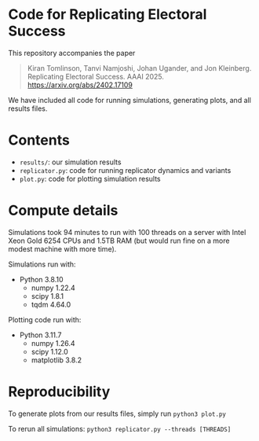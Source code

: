 # Code for Replicating Electoral Success

This repository accompanies the paper

> Kiran Tomlinson, Tanvi Namjoshi, Johan Ugander, and Jon Kleinberg. Replicating Electoral Success. AAAI 2025.
> https://arxiv.org/abs/2402.17109

We have included all code for running simulations, generating plots, and all results files.

# Contents
- `results/`: our simulation results
- `replicator.py`: code for running replicator dynamics and variants
- `plot.py`: code for plotting simulation results

# Compute details
Simulations took 94 minutes to run with 100 threads on a server with Intel Xeon Gold 6254 CPUs and 1.5TB RAM (but would run fine on a more modest machine with more time).

Simulations run with:
- Python 3.8.10
    - numpy 1.22.4     
    - scipy 1.8.1 
    - tqdm 4.64.0  

Plotting code run with:
- Python 3.11.7
    - numpy 1.26.4
    - scipy 1.12.0
    - matplotlib 3.8.2

# Reproducibility
To generate plots from our results files, simply run 
```python3 plot.py```

To rerun all simulations:
```python3 replicator.py --threads [THREADS]```
